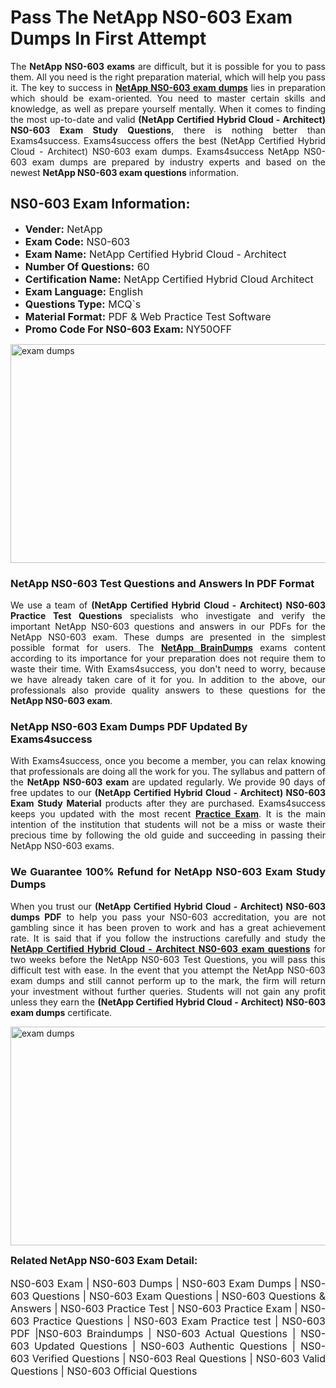 <h1><strong><strong>Pass The NetApp NS0-603 Exam Dumps In First Attempt</strong></strong></h1> <p style="text-align:justify">The <strong>NetApp NS0-603 exams</strong> are difficult, but it is possible for you to pass them. All you need is the right preparation material, which will help you pass it. The key to success in <a href="https://www.exams4success.com/netapp/ns0-603-pdf-exam-dumps"><strong>NetApp NS0-603 exam dumps</strong></a> lies in preparation which should be exam-oriented. You need to master certain skills and knowledge, as well as prepare yourself mentally. When it comes to finding the most up-to-date and valid <strong>(NetApp Certified Hybrid Cloud - Architect) NS0-603 Exam Study Questions</strong>, there is nothing better than Exams4success. Exams4success offers the best (NetApp Certified Hybrid Cloud - Architect) NS0-603 exam dumps. Exams4success NetApp NS0-603 exam dumps are prepared by industry experts and based on the newest <strong>NetApp NS0-603 exam questions</strong> information.</p> <h2><strong><strong>NS0-603 Exam Information:</strong></strong></h2> <ul> <li><span style="font-size:16px"><strong>Vender:</strong> NetApp</span></li> <li><span style="font-size:16px"><strong>Exam Code:</strong> NS0-603</span></li> <li><span style="font-size:16px"><strong>Exam Name:</strong> NetApp Certified Hybrid Cloud - Architect</span></li> <li><span style="font-size:16px"><strong>Number Of Questions:</strong> 60</span></li> <li><span style="font-size:16px"><strong>Certification Name:</strong> NetApp Certified Hybrid Cloud Architect</span></li> <li><span style="font-size:16px"><strong>Exam Language:</strong> English</span></li> <li><span style="font-size:16px"><strong>Questions Type:</strong> MCQ`s</span></li> <li><span style="font-size:16px"><strong>Material Format:</strong> PDF & Web Practice Test Software</span></li> <li><span style="font-size:16px"><strong>Promo Code For NS0-603 Exam: </strong>NY50OFF</span></li> </ul> <p><a href="https://www.exams4success.com/netapp/ns0-603-pdf-exam-dumps" rel="no-follow"><img alt="exam dumps" src="https://www.certcollections.com/uploads/content/infrist1.png" style="height:350px; width:750px" /></a></p> <h3><strong>NetApp NS0-603 Test Questions and Answers In PDF Format</strong></h3> <p style="text-align:justify">We use a team of <strong>(NetApp Certified Hybrid Cloud - Architect) NS0-603 Practice Test Questions</strong> specialists who investigate and verify the important NetApp NS0-603 questions and answers in our PDFs for the NetApp NS0-603 exam. These dumps are presented in the simplest possible format for users. The <a href="https://www.exams4success.com/netapp-exam-dumps"><strong>NetApp BrainDumps</strong></a> exams content according to its importance for your preparation does not require them to waste their time. With Exams4success, you don't need to worry, because we have already taken care of it for you. In addition to the above, our professionals also provide quality answers to these questions for the<strong> NetApp NS0-603 exam</strong>.</p> <h3><strong> NetApp NS0-603 Exam Dumps PDF Updated By Exams4success</strong></h3> <p style="text-align:justify">With Exams4success, once you become a member, you can relax knowing that professionals are doing all the work for you. The syllabus and pattern of the <strong>NetApp NS0-603 exam </strong>are updated regularly. We provide 90 days of free updates to our <strong>(NetApp Certified Hybrid Cloud - Architect) NS0-603 Exam Study Material</strong> products after they are purchased. Exams4success keeps you updated with the most recent <a href="https://www.exams4success.com/"><strong>Practice Exam</strong></a>. It is the main intention of the institution that students will not be a miss or waste their precious time by following the old guide and succeeding in passing their NetApp NS0-603 exams.</p> <h3 style="text-align:justify"><strong>We Guarantee 100% Refund for NetApp NS0-603 Exam Study Dumps</strong></h3> <p style="text-align:justify">When you trust our <strong>(NetApp Certified Hybrid Cloud - Architect) NS0-603 dumps PDF</strong> to help you pass your NS0-603 accreditation, you are not gambling since it has been proven to work and has a great achievement rate. It is said that if you follow the instructions carefully and study the <a href="https://www.exams4success.com/netapp/ns0-603-pdf-exam-dumps"><strong>NetApp Certified Hybrid Cloud - Architect NS0-603 exam questions</strong></a> for two weeks before the NetApp NS0-603 Test Questions, you will pass this difficult test with ease. In the event that you attempt the NetApp NS0-603 exam dumps and still cannot perform up to the mark, the firm will return your investment without further queries. Students will not gain any profit unless they earn the <strong>(NetApp Certified Hybrid Cloud - Architect) NS0-603 exam dumps</strong> certificate.</p> <p style="text-align:justify"><a href="https://www.exams4success.com/netapp/ns0-603-pdf-exam-dumps" rel="no-follow"><img alt="exam dumps" src="https://www.certcollections.com/uploads/content/free_demo1.png" style="height:350px; width:750px" /></a></p> <p style="text-align:justify"><span style="font-size:16px"><strong>Related NetApp NS0-603 Exam Detail:</strong></span><br /> <br /> <span style="font-size:16px">NS0-603 Exam | NS0-603 Dumps | NS0-603 Exam Dumps | NS0-603 Questions | NS0-603 Exam Questions | NS0-603 Questions & Answers | NS0-603 Practice Test | NS0-603 Practice Exam | NS0-603 Practice Questions | NS0-603 Exam Practice test | NS0-603 PDF |NS0-603 Braindumps | NS0-603 Actual Questions | NS0-603 Updated Questions | NS0-603 Authentic Questions | NS0-603 Verified Questions | NS0-603 Real Questions | NS0-603 Valid Questions | NS0-603 Official Questions</span></p>
